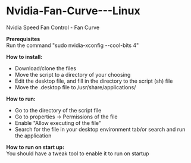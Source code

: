 # Nvidia-Fan-Curve---Linux
Nvidia Speed Fan Control - Fan Curve
<p>
	<b>Prerequisites</b>
	<br>Run the command "sudo nvidia-xconfig --cool-bits 4"</br>
</p>

<p>
	<b>How to install:</b>
	<ul>
		<li>Download/clone the files</li>
		<li>Move the script to a directory of your choosing</li>
		<li>Edit the desktop file, and fill in the directory to the script (sh) file</li>
		<li>Move the .desktop file to /usr/share/applications/</li>
	</ul>
</p>
<p>
	<b>How to run:</b>
	<ul>
		<li>Go to the directory of the script file</li>
		<li>Go to properties -> Permissions of the file</li>
		<li>Enable "Allow executing of the file"</li>
		<li>Search for the file in your desktop environment tab/or search and run the application</li>
	</ul>
</p>

<p>
	<b>How to run on start up:</b>
	<br>You should have a tweak tool to enable it to run on startup</br>
</p>
